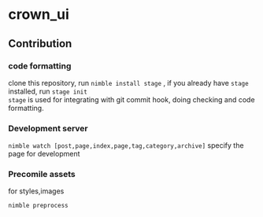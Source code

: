 # crown_ui  

## Contribution  

### code formatting  
clone this repository, run `nimble install stage` , if you already have `stage` installed, run `stage init`  
`stage` is used for integrating with git commit hook, doing checking and code formatting.  

### Development server  
`nimble watch [post,page,index,page,tag,category,archive]` specify the page for development  

### Precomile assets  
for styles,images  

`nimble preprocess`